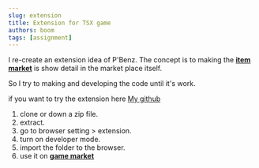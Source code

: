 ```yaml
---
slug: extension
title: Extension for TSX game
authors: boom
tags: [assignment]
---
```


I re-create an extension idea of P'Benz. The concept is to making the [**item market**](https://astronize.com/th/market) is show detail in the market place itself.

So I try to making and developing the code until it's work.

if you want to try the extension here [My github](https://github.com/Tnanawat666/chrome_extensions.git)

1. clone or down a zip file.
2. extract.
3. go to browser setting > extension.
4. turn on developer mode.
5. import the folder to the browser.
6. use it on [**game market**](https://astronize.com/th/market)
